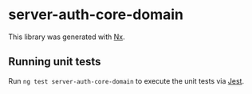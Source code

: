 # server-auth-core-domain

This library was generated with [Nx](https://nx.dev).

## Running unit tests

Run `ng test server-auth-core-domain` to execute the unit tests via [Jest](https://jestjs.io).
